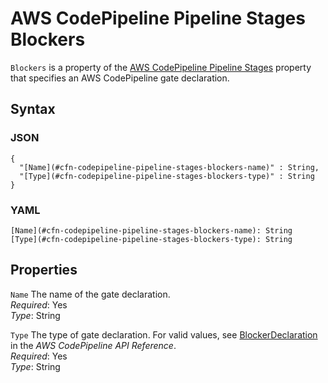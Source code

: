 # AWS CodePipeline Pipeline Stages Blockers<a name="aws-properties-codepipeline-pipeline-stages-blockers"></a>

`Blockers` is a property of the [AWS CodePipeline Pipeline Stages](aws-properties-codepipeline-pipeline-stages.md) property that specifies an AWS CodePipeline gate declaration\.

## Syntax<a name="w4ab1c21c14d530b5"></a>

### JSON<a name="aws-properties-codepipeline-pipeline-stages-blockers-syntax.json"></a>

```
{
  "[Name](#cfn-codepipeline-pipeline-stages-blockers-name)" : String,
  "[Type](#cfn-codepipeline-pipeline-stages-blockers-type)" : String
}
```

### YAML<a name="aws-properties-codepipeline-pipeline-stages-blockers-syntax.yaml"></a>

```
[Name](#cfn-codepipeline-pipeline-stages-blockers-name): String
[Type](#cfn-codepipeline-pipeline-stages-blockers-type): String
```

## Properties<a name="w4ab1c21c14d530b7"></a>

`Name`  <a name="cfn-codepipeline-pipeline-stages-blockers-name"></a>
The name of the gate declaration\.  
*Required*: Yes  
*Type*: String

`Type`  <a name="cfn-codepipeline-pipeline-stages-blockers-type"></a>
The type of gate declaration\. For valid values, see [BlockerDeclaration](https://docs.aws.amazon.com/codepipeline/latest/APIReference/API_BlockerDeclaration.html) in the *AWS CodePipeline API Reference*\.  
*Required*: Yes  
*Type*: String